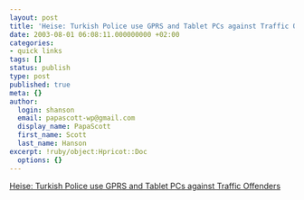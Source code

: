 ```yaml
---
layout: post
title: 'Heise: Turkish Police use GPRS and Tablet PCs against Traffic Offenders'
date: 2003-08-01 06:08:11.000000000 +02:00
categories:
- quick links
tags: []
status: publish
type: post
published: true
meta: {}
author:
  login: shanson
  email: papascott-wp@gmail.com
  display_name: PapaScott
  first_name: Scott
  last_name: Hanson
excerpt: !ruby/object:Hpricot::Doc
  options: {}
---
```

<p><a title="In German, but Scoble will like the picture" href="http://heise.de/newsticker/data/em-31.07.03-000/">Heise: Turkish Police use GPRS and Tablet PCs against Traffic Offenders</a></p>
